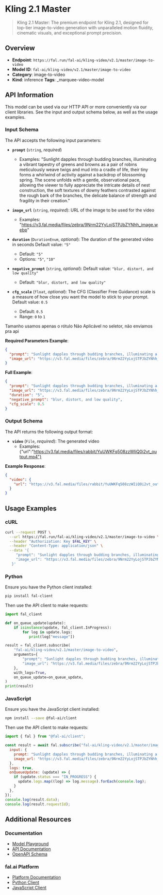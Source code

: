 # Kling 2.1 Master

> Kling 2.1 Master: The premium endpoint for Kling 2.1, designed for top-tier image-to-video generation with unparalleled motion fluidity, cinematic visuals, and exceptional prompt precision.




## Overview

- **Endpoint**: `https://fal.run/fal-ai/kling-video/v2.1/master/image-to-video`
- **Model ID**: `fal-ai/kling-video/v2.1/master/image-to-video`
- **Category**: image-to-video
- **Kind**: inference
**Tags**: _marquee-video-model



## API Information

This model can be used via our HTTP API or more conveniently via our client libraries.
See the input and output schema below, as well as the usage examples.


### Input Schema

The API accepts the following input parameters:


- **`prompt`** (`string`, _required_)
  - Examples: "Sunlight dapples through budding branches, illuminating a vibrant tapestry of greens and browns as a pair of robins meticulously weave twigs and mud into a cradle of life, their tiny forms a whirlwind of activity against a backdrop of blossoming spring.  The scene unfolds with a gentle, observational pace, allowing the viewer to fully appreciate the intricate details of nest construction, the soft textures of downy feathers contrasted against the rough bark of the branches, the delicate balance of strength and fragility in their creation."

- **`image_url`** (`string`, _required_):
  URL of the image to be used for the video
  - Examples: "https://v3.fal.media/files/zebra/9Nrm22YyLojSTPJbZYNhh_image.webp"

- **`duration`** (`DurationEnum`, _optional_):
  The duration of the generated video in seconds Default value: `"5"`
  - Default: `"5"`
  - Options: `"5"`, `"10"`

- **`negative_prompt`** (`string`, _optional_):
   Default value: `"blur, distort, and low quality"`
  - Default: `"blur, distort, and low quality"`

- **`cfg_scale`** (`float`, _optional_):
  The CFG (Classifier Free Guidance) scale is a measure of how close you want
  the model to stick to your prompt. Default value: `0.5`
  - Default: `0.5`
  - Range: `0` to `1`

Tamanho usamos apenas o rótulo Não Aplicável no seletor, não enviamos pra api

**Required Parameters Example**:

```json
{
  "prompt": "Sunlight dapples through budding branches, illuminating a vibrant tapestry of greens and browns as a pair of robins meticulously weave twigs and mud into a cradle of life, their tiny forms a whirlwind of activity against a backdrop of blossoming spring.  The scene unfolds with a gentle, observational pace, allowing the viewer to fully appreciate the intricate details of nest construction, the soft textures of downy feathers contrasted against the rough bark of the branches, the delicate balance of strength and fragility in their creation.",
  "image_url": "https://v3.fal.media/files/zebra/9Nrm22YyLojSTPJbZYNhh_image.webp"
}
```

**Full Example**:

```json
{
  "prompt": "Sunlight dapples through budding branches, illuminating a vibrant tapestry of greens and browns as a pair of robins meticulously weave twigs and mud into a cradle of life, their tiny forms a whirlwind of activity against a backdrop of blossoming spring.  The scene unfolds with a gentle, observational pace, allowing the viewer to fully appreciate the intricate details of nest construction, the soft textures of downy feathers contrasted against the rough bark of the branches, the delicate balance of strength and fragility in their creation.",
  "image_url": "https://v3.fal.media/files/zebra/9Nrm22YyLojSTPJbZYNhh_image.webp",
  "duration": "5",
  "negative_prompt": "blur, distort, and low quality",
  "cfg_scale": 0.5
}
```


### Output Schema

The API returns the following output format:

- **`video`** (`File`, _required_):
  The generated video
  - Examples: {"url":"https://v3.fal.media/files/rabbit/YuUWKFq508zzWIiQ0i2vt_output.mp4"}



**Example Response**:

```json
{
  "video": {
    "url": "https://v3.fal.media/files/rabbit/YuUWKFq508zzWIiQ0i2vt_output.mp4"
  }
}
```


## Usage Examples

### cURL

```bash
curl --request POST \
  --url https://fal.run/fal-ai/kling-video/v2.1/master/image-to-video \
  --header "Authorization: Key $FAL_KEY" \
  --header "Content-Type: application/json" \
  --data '{
     "prompt": "Sunlight dapples through budding branches, illuminating a vibrant tapestry of greens and browns as a pair of robins meticulously weave twigs and mud into a cradle of life, their tiny forms a whirlwind of activity against a backdrop of blossoming spring.  The scene unfolds with a gentle, observational pace, allowing the viewer to fully appreciate the intricate details of nest construction, the soft textures of downy feathers contrasted against the rough bark of the branches, the delicate balance of strength and fragility in their creation.",
     "image_url": "https://v3.fal.media/files/zebra/9Nrm22YyLojSTPJbZYNhh_image.webp"
   }'
```

### Python

Ensure you have the Python client installed:

```bash
pip install fal-client
```

Then use the API client to make requests:

```python
import fal_client

def on_queue_update(update):
    if isinstance(update, fal_client.InProgress):
        for log in update.logs:
           print(log["message"])

result = fal_client.subscribe(
    "fal-ai/kling-video/v2.1/master/image-to-video",
    arguments={
        "prompt": "Sunlight dapples through budding branches, illuminating a vibrant tapestry of greens and browns as a pair of robins meticulously weave twigs and mud into a cradle of life, their tiny forms a whirlwind of activity against a backdrop of blossoming spring.  The scene unfolds with a gentle, observational pace, allowing the viewer to fully appreciate the intricate details of nest construction, the soft textures of downy feathers contrasted against the rough bark of the branches, the delicate balance of strength and fragility in their creation.",
        "image_url": "https://v3.fal.media/files/zebra/9Nrm22YyLojSTPJbZYNhh_image.webp"
    },
    with_logs=True,
    on_queue_update=on_queue_update,
)
print(result)
```

### JavaScript

Ensure you have the JavaScript client installed:

```bash
npm install --save @fal-ai/client
```

Then use the API client to make requests:

```javascript
import { fal } from "@fal-ai/client";

const result = await fal.subscribe("fal-ai/kling-video/v2.1/master/image-to-video", {
  input: {
    prompt: "Sunlight dapples through budding branches, illuminating a vibrant tapestry of greens and browns as a pair of robins meticulously weave twigs and mud into a cradle of life, their tiny forms a whirlwind of activity against a backdrop of blossoming spring.  The scene unfolds with a gentle, observational pace, allowing the viewer to fully appreciate the intricate details of nest construction, the soft textures of downy feathers contrasted against the rough bark of the branches, the delicate balance of strength and fragility in their creation.",
    image_url: "https://v3.fal.media/files/zebra/9Nrm22YyLojSTPJbZYNhh_image.webp"
  },
  logs: true,
  onQueueUpdate: (update) => {
    if (update.status === "IN_PROGRESS") {
      update.logs.map((log) => log.message).forEach(console.log);
    }
  },
});
console.log(result.data);
console.log(result.requestId);
```


## Additional Resources

### Documentation

- [Model Playground](https://fal.ai/models/fal-ai/kling-video/v2.1/master/image-to-video)
- [API Documentation](https://fal.ai/models/fal-ai/kling-video/v2.1/master/image-to-video/api)
- [OpenAPI Schema](https://fal.ai/api/openapi/queue/openapi.json?endpoint_id=fal-ai/kling-video/v2.1/master/image-to-video)

### fal.ai Platform

- [Platform Documentation](https://docs.fal.ai)
- [Python Client](https://docs.fal.ai/clients/python)
- [JavaScript Client](https://docs.fal.ai/clients/javascript)